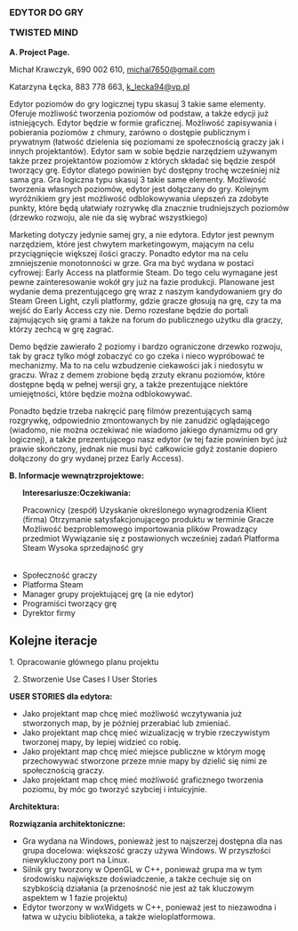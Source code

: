 <h3><b>EDYTOR DO GRY</b>


<b>TWISTED MIND</b></h3>


<b>A. Project Page.</b>


Michał Krawczyk, 690 002 610, michal7650@gmail.com


Katarzyna Łęcka, 883 778 663, k_lecka94@vp.pl


Edytor poziomów do gry logicznej typu skasuj 3 takie same elementy. Oferuje możliwość tworzenia poziomów od podstaw, a także edycji już istniejących. Edytor będzie w formie graficznej. Możliwość zapisywania i pobierania poziomów z chmury, zarówno o dostępie publicznym i prywatnym (łatwość dzielenia się poziomami ze społecznością graczy jak i innych projektantów). Edytor sam w sobie będzie narzędziem używanym także przez projektantów poziomów z których składać się będzie zespół tworzący grę. Edytor dlatego powinien być dostępny trochę wcześniej niż sama gra.
Gra logiczna typu skasuj 3 takie same elementy. Możliwość tworzenia własnych poziomów, edytor jest dołączany do gry. Kolejnym wyróżnikiem gry jest możliwość odblokowywania ulepszeń za zdobyte punkty, które będą ułatwiały rozrywkę dla znacznie trudniejszych poziomów (drzewko rozwoju, ale nie da się wybrać wszystkiego)

Marketing dotyczy jedynie samej gry, a nie edytora. Edytor jest pewnym narzędziem, które jest chwytem marketingowym, mającym na celu przyciągnięcie większej ilości graczy. Ponadto edytor ma na celu zmniejszenie monotonności w grze. Gra ma być wydana w postaci cyfrowej: Early Access na platformie Steam. Do tego celu wymagane jest pewne zainteresowanie wokół gry już na fazie produkcji. Planowane jest wydanie dema prezentującego grę wraz z naszym kandydowaniem gry do Steam Green Light, czyli platformy, gdzie gracze głosują na grę, czy ta ma wejść do Early Access czy nie. Demo rozesłane będzie do portali zajmujących się grami a także na forum do publicznego użytku dla graczy, którzy zechcą w grę zagrać.

Demo będzie zawierało 2 poziomy i bardzo ograniczone drzewko rozwoju, tak by gracz tylko mógł zobaczyć co go czeka i nieco wypróbować te mechanizmy. Ma to na celu wzbudzenie ciekawości jak i niedosytu w graczu. Wraz z demem zrobione będą zrzuty ekranu poziomów, które dostępne będą w pełnej wersji gry, a także prezentujące niektóre umiejętności, które będzie można odblokowywać.

Ponadto będzie trzeba nakręcić parę filmów prezentujących samą rozgrywkę, odpowiednio zmontowanych by nie zanudzić oglądającego (wiadomo, nie można oczekiwać nie wiadomo jakiego dynamizmu od gry logicznej), a także prezentującego nasz edytor (w tej fazie powinien być już prawie skończony, jednak nie musi być całkowicie gdyż zostanie dopiero dołączony do gry wydanej przez Early Access).


<b>B. Informacje wewnątrzprojektowe:</b>
<ul>

<table>
<tr> <b>Interesariusze:</b> </tr>
<tr> <b>Oczekiwania:</b> </tr>
	
Pracownicy (zespół)	Uzyskanie określonego wynagrodzenia
Klient (firma)	Otrzymanie satysfakcjonującego produktu w terminie
Gracze	Możliwość bezproblemowego importowania plików
Prowadzący przedmiot	Wywiązanie się z postawionych wcześniej zadań
Platforma Steam	Wysoka sprzedajność gry
</table>

<li>Społeczność graczy


<li>Platforma Steam


<li>Manager grupy projektującej grę (a nie edytor)


<li>Programiści tworzący grę


<li>Dyrektor firmy
</ul>
<h2>Kolejne iteracje</h2>
1. Opracowanie głównego planu projektu


2. Stworzenie Use Cases I User Stories


<b>USER STORIES dla edytora:</b>
<ul>

<li>Jako projektant map chcę mieć możliwość wczytywania już stworzonych map, by je później przerabiać lub zmieniać.


<li>Jako projektant map chcę mieć wizualizację w trybie rzeczywistym tworzonej mapy, by lepiej widzieć co robię.


<li>Jako projektant map chcę mieć miejsce publiczne w którym mogę przechowywać stworzone przeze mnie mapy by dzielić się nimi ze społecznością graczy.


<li>Jako projektant map chcę mieć możliwość graficznego tworzenia poziomu, by móc go tworzyć szybciej i intuicyjnie.

</ul>










<b>Architektura:</b>


<b>Rozwiązania architektoniczne:</b>
<ul>
<li>Gra wydana na Windows, ponieważ jest to najszerzej dostępna dla nas grupa docelowa: większość graczy używa Windows. W przyszłości niewykluczony port na Linux.

<li>Silnik gry tworzony w OpenGL w C++, ponieważ grupa ma w tym środowisku największe doświadczenie, a także cechuje się on szybkością działania (a przenośność nie jest aż tak kluczowym aspektem w 1 fazie projektu)

<li>Edytor tworzony w wxWidgets w C++, ponieważ jest to niezawodna i łatwa w użyciu biblioteka, a także wieloplatformowa.
</ul>
